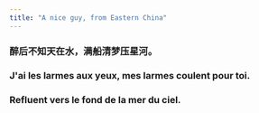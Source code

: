 ```yaml
---
title: "A nice guy, from Eastern China"
---
```


### 醉后不知天在水，满船清梦压星河。
### J'ai les larmes aux yeux, mes larmes coulent pour toi. 
### Refluent vers le fond de la mer du ciel.
